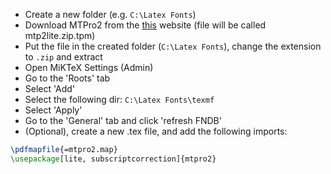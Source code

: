 * Create a new folder (e.g. `C:\Latex Fonts`)
* Download MTPro2 from the [this](http://www.pctex.com/mtpro2.html) website (file will be called mtp2lite.zip.tpm)
* Put the file in the created folder (`C:\Latex Fonts`), change the extension to `.zip` and extract
* Open MiKTeX Settings (Admin)
* Go to the 'Roots' tab
* Select 'Add'
* Select the following dir: `C:\Latex Fonts\texmf`
* Select 'Apply'
* Go to the 'General' tab and click 'refresh FNDB'
* (Optional), create a new .tex file, and add the following imports:
```tex
\pdfmapfile{=mtpro2.map}	
\usepackage[lite, subscriptcorrection]{mtpro2}
```

